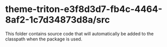 # theme-triton-e3f8d3d7-fb4c-4464-8af2-1c7d34873d8a/src

This folder contains source code that will automatically be added to the classpath when
the package is used.
